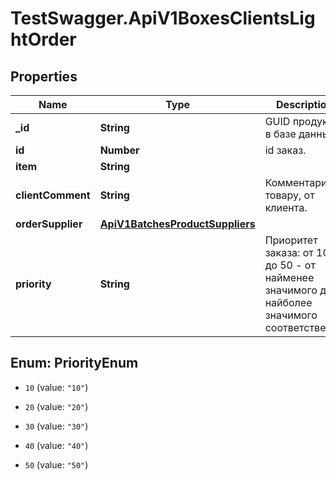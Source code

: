 # TestSwagger.ApiV1BoxesClientsLightOrder

## Properties

Name | Type | Description | Notes
------------ | ------------- | ------------- | -------------
**_id** | **String** | GUID продукта в базе данных | [optional] 
**id** | **Number** | id заказ. | [optional] 
**item** | **String** |  | [optional] 
**clientComment** | **String** | Комментарии к товару, от клиента. | [optional] 
**orderSupplier** | [**ApiV1BatchesProductSuppliers**](ApiV1BatchesProductSuppliers.md) |  | [optional] 
**priority** | **String** | Приоритет заказа: от 10 до 50 - от найменее значимого до найболее значимого соответственно | [optional] 



## Enum: PriorityEnum


* `10` (value: `"10"`)

* `20` (value: `"20"`)

* `30` (value: `"30"`)

* `40` (value: `"40"`)

* `50` (value: `"50"`)




